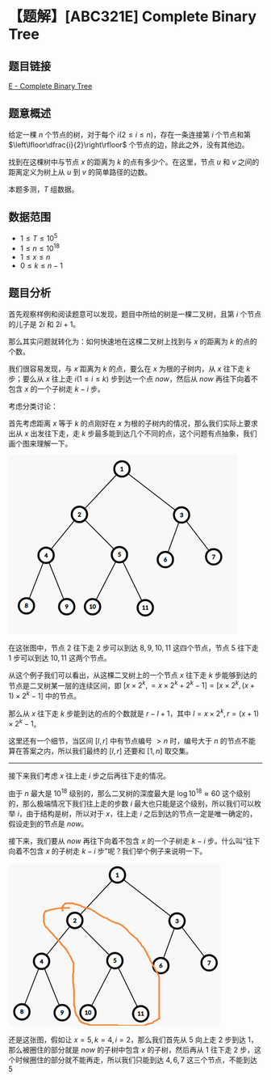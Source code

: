 # 【题解】[ABC321E] Complete Binary Tree

## 题目链接

[E - Complete Binary Tree](https://www.luogu.com.cn/problem/AT_abc321_e)

## 题意概述

给定一棵 $n$ 个节点的树，对于每个 $i(2 \le i \le n)$，存在一条连接第 $i$ 个节点和第 $\left\lfloor\dfrac{i}{2}\right\rfloor$ 个节点的边，除此之外，没有其他边。

找到在这棵树中与节点 $x$ 的距离为 $k$ 的点有多少个。在这里，节点 $u$ 和 $v$ 之间的距离定义为树上从 $u$ 到 $v$ 的简单路径的边数。

本题多测，$T$ 组数据。

## 数据范围

- $1 \le T \le 10^5$
- $1 \le n \le 10^{18}$
- $1 \le x \le n$
- $0 \le k \le n-1$

## 题目分析

首先观察样例和阅读题意可以发现，题目中所给的树是一棵二叉树，且第 $i$ 个节点的儿子是 $2i$ 和 $2i+1$。

那么其实问题就转化为：如何快速地在这棵二叉树上找到与 $x$ 的距离为 $k$ 的点的个数。

我们很容易发现，与 $x$ 距离为 $k$ 的点，要么在 $x$ 为根的子树内，从 $x$ 往下走 $k$ 步；要么从 $x$ 往上走 $i(1 \le i \le k)$ 步到达一个点 $now$，然后从 $now$ 再往下向着不包含 $x$ 的一个子树走 $k-i$ 步。

考虑分类讨论：

首先考虑距离 $x$ 等于 $k$ 的点刚好在 $x$ 为根的子树内的情况，那么我们实际上要求出从 $x$ 出发往下走，走 $k$ 步最多能到达几个不同的点，这个问题有点抽象，我们画个图来理解一下。

![image-20230924215756669](./assets/image-20230924215756669.png)

在这张图中，节点 $2$ 往下走 $2$ 步可以到达 $8,9,10,11$ 这四个节点，节点 $5$ 往下走 $1$ 步可以到达 $10,11$ 这两个节点。

从这个例子我们可以看出，从这棵二叉树上的一个节点 $x$ 往下走 $k$ 步能够到达的节点是二叉树某一层的连续区间，即 $[x\times 2^k,=x\times 2^k + 2^k-1]=[x\times 2^k,(x+1)\times 2^k-1]$ 中的节点。

那么从 $x$ 往下走 $k$ 步能到达的点的个数就是 $r-l+1$，其中 $l=x\times 2^k,r=(x+1)\times 2^k -1$。

这里还有一个细节，当区间 $[l,r]$ 中有节点编号 $>n$ 时，编号大于 $n$ 的节点不能算在答案之内，所以我们最终的 $[l,r]$ 还要和 $[1,n]$ 取交集。

---

接下来我们考虑 $x$ 往上走 $i$ 步之后再往下走的情况。

由于 $n$ 最大是 $10^{18}$ 级别的，那么二叉树的深度最大是 $\log 10^{18}≈60$ 这个级别的，那么极端情况下我们往上走的步数 $i$ 最大也只能是这个级别，所以我们可以枚举 $i$，由于结构是树，所以对于 $x$，往上走 $i$ 之后到达的节点一定是唯一确定的，假设走到的节点是 $now$。

接下来，我们要从 $now$ 再往下向着不包含 $x$ 的一个子树走 $k-i$ 步。什么叫“往下向着不包含 $x$ 的子树走 $k-i$ 步”呢？我们举个例子来说明一下。

![image-20230924230515630](./assets/image-20230924230515630.png)

还是这张图，假如让 $x=5,k=4,i=2$，那么我们首先从 $5$ 向上走 $2$ 步到达 $1$，那么被圈住的部分就是 $now$ 的子树中包含 $x$ 的子树，然后再从 $1$ 往下走 $2$ 步，这个时候圈住的部分就不能再走，所以我们只能到达 $4,6,7$ 这三个节点，不能到达 $5$